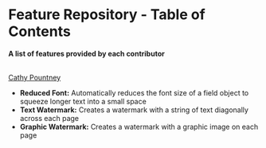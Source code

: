 # Feature Repository - Table of Contents
<b>A list of features provided by each contributor</b><br><br>

[Cathy Pountney](https://github.com/frontier2000)<br>
<ul>
<li><b>Reduced Font:</b> Automatically reduces the font size of a field object to squeeze longer text into a small space</li>
<li><b>Text Watermark:</b> Creates a watermark with a string of text diagonally across each page</li>
<li><b>Graphic Watermark:</b> Creates a watermark with a graphic image on each page</li>
</ul>
